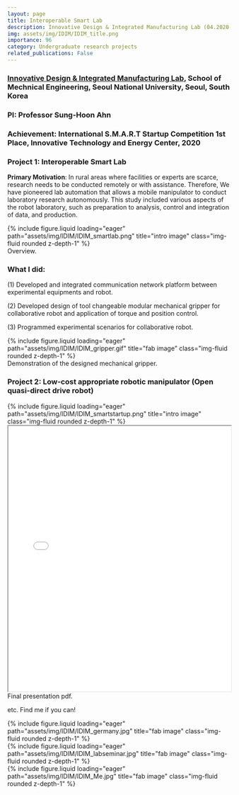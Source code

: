 ```yaml
---
layout: page
title: Interoperable Smart Lab
description: Innovative Design & Integrated Manufacturing Lab (04.2020-10.2020), Seoul National University, Seoul, South Korea
img: assets/img/IDIM/IDIM_title.png
importance: 96
category: Undergraduate research projects
related_publications: False
---
```


### **<a href='https://fab.snu.ac.kr/'>Innovative Design & Integrated Manufacturing Lab</a>**, School of Mechnical Engineering, Seoul National University, Seoul, South Korea

### **PI**: Professor Sung-Hoon Ahn

### **Achievement**: International S.M.A.R.T Startup Competition 1st Place, Innovative Technology and Energy Center, 2020

### **Project 1**: **Interoperable Smart Lab**

**Primary Motivation**: In rural areas where facilities or experts are scarce, research needs to be conducted remotely or with assistance. Therefore, We have pioneered lab automation that allows a mobile manipulator to conduct laboratory research autonomously. This study included various aspects of the robot laboratory, such as preparation to analysis, control and integration of data, and production.

<div class="row">
    <div class="col-sm mt-3 mt-md-0">
        {% include figure.liquid loading="eager" path="assets/img/IDIM/IDIM_smartlab.png" title="intro image" class="img-fluid rounded z-depth-1" %}
    </div>
</div>
<div class="caption">
    Overview.
</div>

### **What I did**: 

(1) Developed and integrated communication network platform between experimental equipments and robot.

(2) Developed design of tool changeable modular mechanical gripper for collaborative robot and application of torque and position control.

(3) Programmed experimental scenarios for collaborative robot.


<div class="row">
    <div class="col-sm mt-3 mt-md-0">
        {% include figure.liquid loading="eager" path="assets/img/IDIM/IDIM_gripper.gif" title="fab image" class="img-fluid rounded z-depth-1" %}
    </div>
</div>
<div class="caption">
    Demonstration of the designed mechanical gripper.
</div>




### **Project 2**: **Low-cost appropriate robotic manipulator (Open quasi-direct drive robot)**

<div class="row">
    <div class="col-sm mt-3 mt-md-0">
        {% include figure.liquid loading="eager" path="assets/img/IDIM/IDIM_smartstartup.png" title="intro image" class="img-fluid rounded z-depth-1" %}
    </div>
</div>
<iframe src="/assets/img/IDIM/IDIM_SMART_Skynet_ppt.pdf" width="100%" height="600px">
    This browser does not support PDFs. Please download the PDF to view it: <a href="/assets/img/IDIM/IDIM_SMART_Skynet_ppt.pdf">Download PDF</a>.
</iframe>
<div class="caption">
    Final presentation pdf.
</div>






etc. Find me if you can!
<div class="row">
    <div class="col-sm mt-3 mt-md-0">
        {% include figure.liquid loading="eager" path="assets/img/IDIM/IDIM_germany.jpg" title="fab image" class="img-fluid rounded z-depth-1" %}
    </div>
    <div class="col-sm mt-3 mt-md-0">
        {% include figure.liquid loading="eager" path="assets/img/IDIM/IDIM_labseminar.jpg" title="fab image" class="img-fluid rounded z-depth-1" %}
    </div>
</div>
<div class="row">
    <div class="col-sm mt-3 mt-md-0">
        {% include figure.liquid loading="eager" path="assets/img/IDIM/IDIM_Me.jpg" title="fab image" class="img-fluid rounded z-depth-1" %}
    </div>
</div>